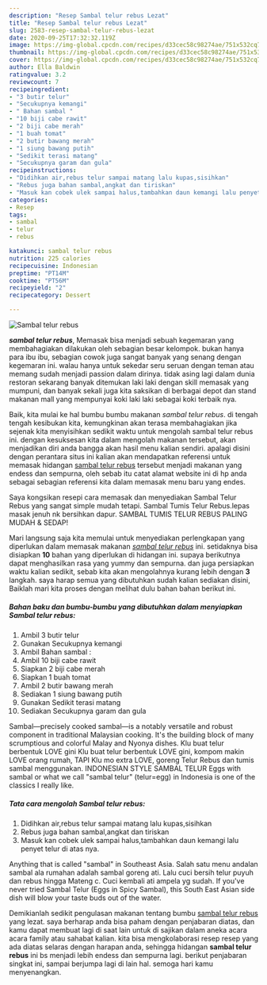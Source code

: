 ```yaml
---
description: "Resep Sambal telur rebus Lezat"
title: "Resep Sambal telur rebus Lezat"
slug: 2583-resep-sambal-telur-rebus-lezat
date: 2020-09-25T17:32:32.119Z
image: https://img-global.cpcdn.com/recipes/d33cec58c98274ae/751x532cq70/sambal-telur-rebus-foto-resep-utama.jpg
thumbnail: https://img-global.cpcdn.com/recipes/d33cec58c98274ae/751x532cq70/sambal-telur-rebus-foto-resep-utama.jpg
cover: https://img-global.cpcdn.com/recipes/d33cec58c98274ae/751x532cq70/sambal-telur-rebus-foto-resep-utama.jpg
author: Ella Baldwin
ratingvalue: 3.2
reviewcount: 7
recipeingredient:
- "3 butir telur"
- "Secukupnya kemangi"
- " Bahan sambal "
- "10 biji cabe rawit"
- "2 biji cabe merah"
- "1 buah tomat"
- "2 butir bawang merah"
- "1 siung bawang putih"
- "Sedikit terasi matang"
- "Secukupnya garam dan gula"
recipeinstructions:
- "Didihkan air,rebus telur sampai matang lalu kupas,sisihkan"
- "Rebus juga bahan sambal,angkat dan tiriskan"
- "Masuk kan cobek ulek sampai halus,tambahkan daun kemangi lalu penyet telur di atas nya."
categories:
- Resep
tags:
- sambal
- telur
- rebus

katakunci: sambal telur rebus 
nutrition: 225 calories
recipecuisine: Indonesian
preptime: "PT14M"
cooktime: "PT56M"
recipeyield: "2"
recipecategory: Dessert

---
```



![Sambal telur rebus](https://img-global.cpcdn.com/recipes/d33cec58c98274ae/751x532cq70/sambal-telur-rebus-foto-resep-utama.jpg)

<b><i>sambal telur rebus</i></b>, Memasak bisa menjadi sebuah kegemaran yang membahagiakan dilakukan oleh sebagian besar kelompok. bukan hanya para ibu ibu, sebagian cowok juga sangat banyak yang senang dengan kegemaran ini. walau hanya untuk sekedar seru seruan dengan teman atau memang sudah menjadi passion dalam dirinya. tidak asing lagi dalam dunia restoran sekarang banyak ditemukan laki laki dengan skill memasak yang mumpuni, dan banyak sekali juga kita saksikan di berbagai depot dan stand makanan mall yang mempunyai koki laki laki sebagai koki terbaik nya.

Baik, kita mulai ke hal bumbu bumbu makanan <i>sambal telur rebus</i>. di tengah tengah kesibukan kita, kemungkinan akan terasa membahagiakan jika sejenak kita menyisihkan sedikit waktu untuk mengolah sambal telur rebus ini. dengan kesuksesan kita dalam mengolah makanan tersebut, akan menjadikan diri anda bangga akan hasil menu kalian sendiri. apalagi disini dengan perantara situs ini kalian akan mendapatkan referensi untuk memasak hidangan <u>sambal telur rebus</u> tersebut menjadi makanan yang endess dan sempurna, oleh sebab itu catat alamat website ini di hp anda sebagai sebagian referensi kita dalam memasak menu baru yang endes.

Saya kongsikan resepi cara memasak dan menyediakan Sambal Telur Rebus yang sangat simple mudah tetapi. Sambal Tumis Telur Rebus.lepas masak jenuh nk bersihkan dapur. SAMBAL TUMIS TELUR REBUS PALING MUDAH &amp; SEDAP!


Mari langsung saja kita memulai untuk menyediakan perlengkapan yang diperlukan dalam memasak makanan <u><i>sambal telur rebus</i></u> ini. setidaknya bisa disiapkan <b>10</b> bahan yang diperlukan di hidangan ini. supaya berikutnya dapat menghasilkan rasa yang yummy dan sempurna. dan juga persiapkan waktu kalian sedikit, sebab kita akan mengolahnya kurang lebih dengan <b>3</b> langkah. saya harap semua yang dibutuhkan sudah kalian sediakan disini, Baiklah mari kita proses dengan melihat dulu bahan bahan berikut ini.

<!--inarticleads1-->

##### Bahan baku dan bumbu-bumbu yang dibutuhkan dalam menyiapkan Sambal telur rebus:

1. Ambil 3 butir telur
1. Gunakan Secukupnya kemangi
1. Ambil  Bahan sambal :
1. Ambil 10 biji cabe rawit
1. Siapkan 2 biji cabe merah
1. Siapkan 1 buah tomat
1. Ambil 2 butir bawang merah
1. Sediakan 1 siung bawang putih
1. Gunakan Sedikit terasi matang
1. Sediakan Secukupnya garam dan gula


Sambal—precisely cooked sambal—is a notably versatile and robust component in traditional Malaysian cooking. It&#39;s the building block of many scrumptious and colorful Malay and Nyonya dishes. Klu buat telur berbentuk LOVE gini Klu buat telur berbentuk LOVE gini, kompom makin LOVE orang rumah, TAPI Klu mo extra LOVE, goreng Telur Rebus dan tumis sambal menggunakan. INDONESIAN STYLE SAMBAL TELUR Eggs with sambal or what we call &#34;sambal telur&#34; (telur=egg) in Indonesia is one of the classics I really like. 

<!--inarticleads2-->

##### Tata cara mengolah Sambal telur rebus:

1. Didihkan air,rebus telur sampai matang lalu kupas,sisihkan
1. Rebus juga bahan sambal,angkat dan tiriskan
1. Masuk kan cobek ulek sampai halus,tambahkan daun kemangi lalu penyet telur di atas nya.


Anything that is called &#34;sambal&#34; in Southeast Asia. Salah satu menu andalan sambal ala rumahan adalah sambal goreng ati. Lalu cuci bersih telur puyuh dan rebus hingga Mateng c. Cuci kembali ati ampela yg sudah. If you&#39;ve never tried Sambal Telur (Eggs in Spicy Sambal), this South East Asian side dish will blow your taste buds out of the water. 

Demikianlah sedikit pengulasan makanan tentang bumbu <u>sambal telur rebus</u> yang lezat. saya berharap anda bisa paham dengan penjabaran diatas, dan kamu dapat membuat lagi di saat lain untuk di sajikan dalam aneka acara acara family atau sahabat kalian. kita bisa mengkolaborasi resep resep yang ada diatas selaras dengan harapan anda, sehingga hidangan <b>sambal telur rebus</b> ini bs menjadi lebih endess dan sempurna lagi. berikut penjabaran singkat ini, sampai berjumpa lagi di lain hal. semoga hari kamu menyenangkan.
